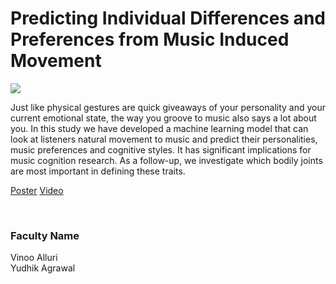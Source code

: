 # Predicting Individual Differences and Preferences from Music Induced Movement

![](https://i.imgur.com/FEDJeJ9.png)

Just like physical gestures are quick giveaways of your personality and your current emotional state, the way you groove to music also says a lot about you. In this study we have developed a machine learning model that can look at listeners natural movement to music and predict their personalities, music preferences and cognitive styles. It has significant implications for music cognition research. As a follow-up, we investigate which bodily joints are most important in defining these traits.

[Poster](16.%20Predicting%20Individual%20Differences%20and%20Preferences%20from%20Music%20Induced%20Movement.pdf)
[Video](https://youtu.be/CBbJ3CbNgS4)

<br>


### Faculty Name

Vinoo Alluri<br>
Yudhik Agrawal
